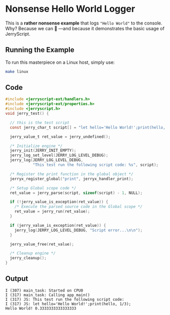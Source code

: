 # Nonsense Hello World Logger  

This is a **rather nonsense example** that logs `"Hello World"` to the console.  
Why? Because we can 🚀 —and because it demonstrates the basic usage of JerryScript.  

## Running the Example  

To run this masterpiece on a Linux host, simply use:  

```sh
make linux
```

## Code  

``` c
#include <jerryscript-ext/handlers.h>
#include <jerryscript-ext/properties.h>
#include <jerryscript.h>
void jerry_test() {

  // this is the test script
  const jerry_char_t script[] = "let hello='Hello World!';print(hello, 1/3);";

  jerry_value_t ret_value = jerry_undefined();

  /* Initialize engine */
  jerry_init(JERRY_INIT_EMPTY);
  jerry_log_set_level(JERRY_LOG_LEVEL_DEBUG);
  jerry_log(JERRY_LOG_LEVEL_DEBUG,
            "This test run the following script code: %s", script);

  /* Register the print function in the global object */
  jerryx_register_global("print", jerryx_handler_print);

  /* Setup Global scope code */
  ret_value = jerry_parse(script, sizeof(script) - 1, NULL);

  if (!jerry_value_is_exception(ret_value)) {
    /* Execute the parsed source code in the Global scope */
    ret_value = jerry_run(ret_value);
  }

  if (jerry_value_is_exception(ret_value)) {
    jerry_log(JERRY_LOG_LEVEL_DEBUG, "Script error...\n\n");
  }

  jerry_value_free(ret_value);

  /* Cleanup engine */
  jerry_cleanup();
}
```

## Output

```
I (307) main_task: Started on CPU0
I (317) main_task: Calling app_main()
I (317) JS: This test run the following script code: 
I (317) JS: let hello='Hello World!';print(hello, 1/3);
Hello World! 0.3333333333333333
```

